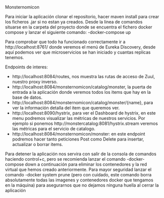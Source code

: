 Monsternomicon

Para iniciar la aplicación clonar el repositorio, hacer maven install para crear los ficheros .jar si no estan ya creados.
Desde la linea de comandos situarse en la carpeta del proyecto donde se encuentra el fichero docker compose y lanzar el siguiente comando:  -docker-compose up

Para comprobar que todo ha funcionado correctamente ir a http://localhost:8761/ donde veremos el menú de Eureka Discovery, desde aquí podemos ver que microservicios se han iniciado y cuantas replicas tenemos.

Endpoints de interes:
  - http://localhost:8084/routes, nos muestra las rutas de acceso de Zuul, nuestro proxy inverso.
  - http://localhost:8084/monsternomicon/catalog/monster, la puerta de entrada a la aplicación donde veremos todos los items que hay en la   base de datos.
  - http://localhost:8084/monsternomicon/catalog/monster/{name}, para ver la información detalla del item que queremos ver.
  - http://localhost:8090/hystrix, para ver el Dashboard de hystrix, en este menu podremos visualizar las métricas de nuestros servicios.
  Por ejemplo si ponemos http://monstercatalog:8081/hystrix.stream veremos las métricas para el servicio de catalogo.
  - http://localhost:8084/monsternomicon/monster: en este endpoint podremos hacer tanto peticiones Post como Delete para insertar,           actualizar o borrar items.
  
Para detener la aplicación nos servira con salir de la consola de comandos haciendo control+c, pero se recomienda lanzar el comando -docker-compose down a continuación para eliminar los contenedores y la red virtual que hemos creado anteriormente. Para mayor seguridad lanzar el comando -docker system prune (pero con cuidado, este comando borra absolutamente todas las imagenes y contenedores docker que tengamos en la máquina) para asegurarnos que no dejamos ninguna huella al cerrar la aplicación
